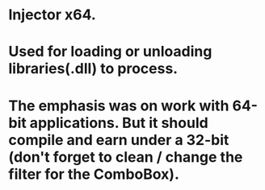 # Injector x64.
# Used for loading or unloading libraries(.dll) to process.
# The emphasis was on work with 64-bit applications. But it should compile and earn under a 32-bit (don't forget to clean / change the filter for the ComboBox).

